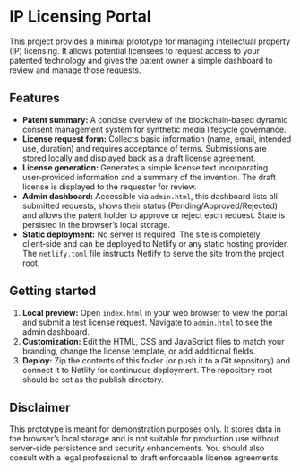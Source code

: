 # IP Licensing Portal

This project provides a minimal prototype for managing intellectual property (IP) licensing. It allows potential licensees to request access to your patented technology and gives the patent owner a simple dashboard to review and manage those requests.

## Features

- **Patent summary:** A concise overview of the blockchain‑based dynamic consent management system for synthetic media lifecycle governance.
- **License request form:** Collects basic information (name, email, intended use, duration) and requires acceptance of terms. Submissions are stored locally and displayed back as a draft license agreement.
- **License generation:** Generates a simple license text incorporating user‑provided information and a summary of the invention. The draft license is displayed to the requester for review.
- **Admin dashboard:** Accessible via `admin.html`, this dashboard lists all submitted requests, shows their status (Pending/Approved/Rejected) and allows the patent holder to approve or reject each request. State is persisted in the browser’s local storage.
- **Static deployment:** No server is required. The site is completely client‑side and can be deployed to Netlify or any static hosting provider. The `netlify.toml` file instructs Netlify to serve the site from the project root.

## Getting started

1. **Local preview:** Open `index.html` in your web browser to view the portal and submit a test license request. Navigate to `admin.html` to see the admin dashboard.
2. **Customization:** Edit the HTML, CSS and JavaScript files to match your branding, change the license template, or add additional fields.
3. **Deploy:** Zip the contents of this folder (or push it to a Git repository) and connect it to Netlify for continuous deployment. The repository root should be set as the publish directory.

## Disclaimer

This prototype is meant for demonstration purposes only. It stores data in the browser’s local storage and is not suitable for production use without server‑side persistence and security enhancements. You should also consult with a legal professional to draft enforceable license agreements.
